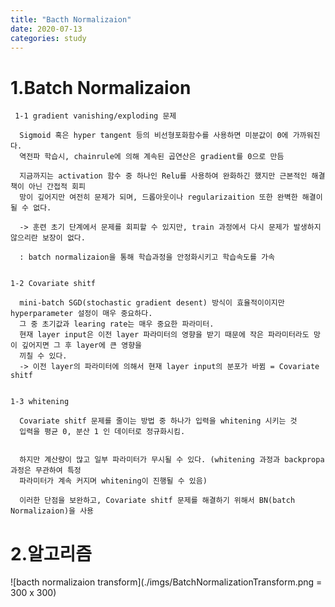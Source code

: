 ```yaml
---
title: "Bacth Normalizaion"
date: 2020-07-13
categories: study
---
```


# 1.Batch Normalizaion

     1-1 gradient vanishing/exploding 문제

      Sigmoid 혹은 hyper tangent 등의 비선형포화함수를 사용하면 미분값이 0에 가까워진다.
      역전파 학습시, chainrule에 의해 계속된 곱연산은 gradient를 0으로 만듬

      지금까지는 activation 함수 중 하나인 Relu를 사용하여 완화하긴 했지만 근본적인 해결책이 아닌 간접적 회피
      망이 깊어지만 여전히 문제가 되며, 드롭아웃이나 regularizaition 또한 완벽한 해결이 될 수 없다.

      -> 훈련 초기 단계에서 문제를 회피할 수 있지만, train 과정에서 다시 문제가 발생하지 않으리란 보장이 없다.

      : batch normalizaion을 통해 학습과정을 안정화시키고 학습속도를 가속


    1-2 Covariate shitf

      mini-batch SGD(stochastic gradient desent) 방식이 효율적이이지만 hyperparameter 설정이 매우 중요하다.
      그 중 초기값과 learing rate는 매우 중요한 파라미터.
      현재 layer input은 이전 layer 파라미터의 영향을 받기 때문에 작은 파라미터라도 망이 깊어지면 그 후 layer에 큰 영향을
      끼칠 수 있다.
      -> 이전 layer의 파라미터에 의해서 현재 layer input의 분포가 바뀜 = Covariate shitf


    1-3 whitening

      Covariate shitf 문제를 줄이는 방법 중 하나가 입력을 whitening 시키는 것
      입력을 평균 0, 분산 1 인 데이터로 정규화시킴.


      하지만 계산량이 많고 일부 파라미터가 무시될 수 있다. (whitening 과정과 backpropa 과정은 무관하여 특정
      파라미터가 계속 커지며 whitening이 진행될 수 있음)

      이러한 단점을 보완하고, Covariate shitf 문제를 해결하기 위해서 BN(batch Normalizaion)을 사용

# 2.알고리즘
  ![bacth normalizaion transform](./imgs/BatchNormalizationTransform.png = 300 x 300)
